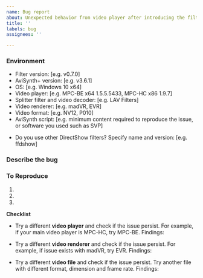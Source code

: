 ```yaml
---
name: Bug report
about: Unexpected behavior from video player after introducing the filter
title: ''
labels: bug
assignees: ''

---
```


### Environment
- Filter version: [e.g. v0.7.0]
- AviSynth+ version: [e.g. v3.6.1]
- OS: [e.g. Windows 10 x64]
- Video player: [e.g. MPC-BE x64 1.5.5.5433, MPC-HC x86 1.9.7]
- Splitter filter and video decoder: [e.g. LAV Filters]
- Video renderer: [e.g. madVR, EVR]
- Video format: [e.g. NV12, P010]
- AviSynth script: [e.g. minimum content required to reproduce the issue, or software you used such as SVP]
<!-- Wrap script content in pairs of ``` -->
- Do you use other DirectShow filters? Specify name and version: [e.g. ffdshow]

### Describe the bug
<!-- Summary of the unexpected behavior you are experiencing. -->

### To Reproduce
<!-- Exact steps to reproduce the issue -->
1.
2.
3.

**Checklist**
- Try a different **video player** and check if the issue persist. For example, if your main video player is MPC-HC, try MPC-BE.
Findings:

- Try a different **video renderer** and check if the issue persist. For example, if issue exists with madVR, try EVR.
Findings:

- Try a different **video file** and check if the issue persist. Try another file with different format, dimension and frame rate.
Findings:

<!--
You could enable logging and upload the log file to help diagnosis. Follow wiki https://github.com/CrendKing/avisynth_filter/wiki/How-to-enable-logging

You could upload screenshots if the issue is related to visual.

You could upload the video file if it is small enough, or you know how to cut and crop it. If you do, be sure to test the cut file before uploading.
-->
